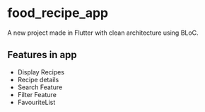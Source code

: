 # food_recipe_app

A new project  made in Flutter with clean architecture using BLoC.

## Features in app

- Display Recipes
- Recipe details
- Search Feature
- Filter Feature
- FavouriteList
  
